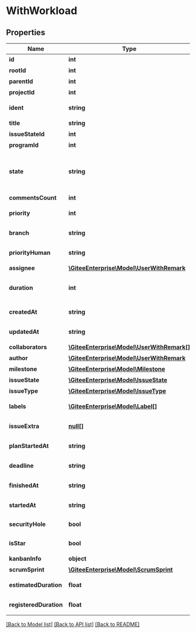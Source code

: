 # WithWorkload

## Properties
Name | Type | Description | Notes
------------ | ------------- | ------------- | -------------
**id** | **int** | 任务 ID | [optional] 
**rootId** | **int** | 根结点 ID | [optional] 
**parentId** | **int** | 父任务 ID | [optional] 
**projectId** | **int** | 关联项目 ID | [optional] 
**ident** | **string** | 任务全局唯一标识符 | [optional] 
**title** | **string** | 任务标题 | [optional] 
**issueStateId** | **int** | 任务状态id | [optional] 
**programId** | **int** | 项目id | [optional] 
**state** | **string** | 任务状态标识符: open, progressing, closed, rejected | [optional] 
**commentsCount** | **int** | 评论数量 | [optional] 
**priority** | **int** | 优先级标识符 | [optional] 
**branch** | **string** | 关联的分支名 | [optional] 
**priorityHuman** | **string** | 优先级中文名称 | [optional] 
**assignee** | [**\GiteeEnterprise\Model\UserWithRemark**](UserWithRemark.md) | 任务负责人 | [optional] 
**duration** | **int** | 预计工时。（单位：分钟） | [optional] 
**createdAt** | **string** | 任务创建时间 | [optional] 
**updatedAt** | **string** | 任务更新时间 | [optional] 
**collaborators** | [**\GiteeEnterprise\Model\UserWithRemark[]**](UserWithRemark.md) | 任务协作者 | [optional] 
**author** | [**\GiteeEnterprise\Model\UserWithRemark**](UserWithRemark.md) | 任务创建者 | [optional] 
**milestone** | [**\GiteeEnterprise\Model\Milestone**](Milestone.md) | 里程碑 | [optional] 
**issueState** | [**\GiteeEnterprise\Model\IssueState**](IssueState.md) | 任务状态 | [optional] 
**issueType** | [**\GiteeEnterprise\Model\IssueType**](IssueType.md) | 任务类型 | [optional] 
**labels** | [**\GiteeEnterprise\Model\Label[]**](Label.md) | 任务关联的标签 | [optional] 
**issueExtra** | [**null[]**](.md) | 任务自定义字段值 | [optional] 
**planStartedAt** | **string** | 计划开始时间 | [optional] 
**deadline** | **string** | 计划完成时间 | [optional] 
**finishedAt** | **string** | 实际完成时间 | [optional] 
**startedAt** | **string** | 实际开始时间 | [optional] 
**securityHole** | **bool** | 是否是私有Issue | [optional] 
**isStar** | **bool** | 是否星标任务 | [optional] 
**kanbanInfo** | **object** | 所属看板 | [optional] 
**scrumSprint** | [**\GiteeEnterprise\Model\ScrumSprint**](ScrumSprint.md) | 关联迭代 | [optional] 
**estimatedDuration** | **float** | 预计工时，单位小时 | [optional] 
**registeredDuration** | **float** | 登记工时，单位小时 | [optional] 

[[Back to Model list]](../../README.md#documentation-for-models) [[Back to API list]](../../README.md#documentation-for-api-endpoints) [[Back to README]](../../README.md)


